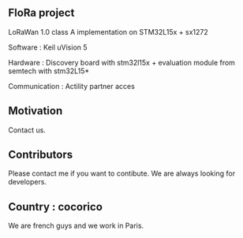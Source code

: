 ## FloRa project

LoRaWan 1.0 class A implementation on STM32L15x + sx1272

Software : Keil uVision 5

Hardware : Discovery board with stm32l15x + evaluation module from semtech with stm32L15*

Communication : Actility partner acces 

## Motivation

Contact us.

## Contributors

Please contact me if you want to contibute.
We are always looking for developers. 

## Country : cocorico

We are french guys and we work in Paris.
